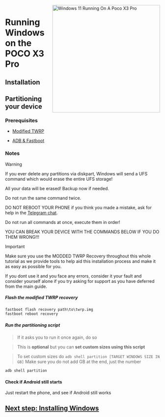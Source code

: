 <img align="right" src="https://github.com/woa-vayu/src_vayu_windows/blob/main/2Poco X3 Pro Windows.png" width="350" alt="Windows 11 Running On A Poco X3 Pro">


# Running Windows on the POCO X3 Pro

## Installation

## Partitioning your device

### Prerequisites

- [Modified TWRP](../../../releases/Recoveries)

- [ADB & Fastboot](https://developer.android.com/studio/releases/platform-tools)

### Notes
> [!WARNING]  
> If you ever delete any partitions via diskpart, Windows will send a UFS command which would erase the entire UFS storage!
> 
> All your data will be erased! Backup now if needed.
> 
> Do not run the same command twice.
> 
> DO NOT REBOOT YOUR PHONE if you think you made a mistake, ask for help in the [Telegram chat](https://t.me/winonvayualt).
> 
>
> Do not run all commands at once, execute them in order!
>
> YOU CAN BREAK YOUR DEVICE WITH THE COMMANDS BELOW IF YOU DO THEM WRONG!!!

> [!IMPORTANT]
> Make sure you use the MODDED TWRP Recovery throughout this whole tutorial as we provide tools to help aid this installation process and make it as easy as possible for you.
> 
> If you dont use it and you face any errors, consider it your fault and consider yourself alone if you try asking for support as you have deferred from the main guide.

##### Flash the modified TWRP recovery
```cmd
fastboot flash recovery path\to\twrp.img
fastboot reboot recovery
```

##### Run the partitioning script

> If it asks you to run it once again, do so

> This is **optional** but you can **set custom sizes using this script**

> To set custom sizes do ```adb shell partition [TARGET WINDOWS SIZE IN GB]```
> Make sure you do not add GB at the end, just the number

```cmd
adb shell partition
```

#### Check if Android still starts
Just restart the phone, and see if Android still works


## [Next step: Installing Windows](/guide/install-2-en.md)
